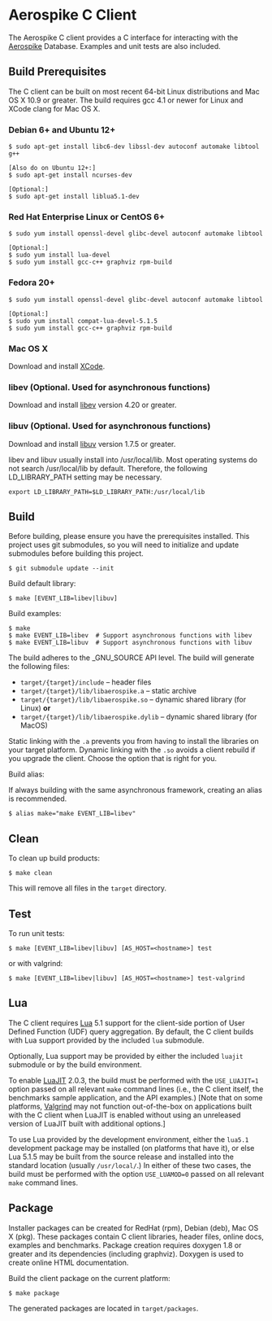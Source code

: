 # Aerospike C Client

The Aerospike C client provides a C interface for interacting with the 
[Aerospike](http://aerospike.com) Database.  Examples and unit tests are
also included.

## Build Prerequisites

The C client can be built on most recent 64-bit Linux distributions
and Mac OS X 10.9 or greater.  The build requires gcc 4.1 or newer 
for Linux and XCode clang for Mac OS X.

### Debian 6+ and Ubuntu 12+

	$ sudo apt-get install libc6-dev libssl-dev autoconf automake libtool g++

	[Also do on Ubuntu 12+:]
	$ sudo apt-get install ncurses-dev

	[Optional:]
	$ sudo apt-get install liblua5.1-dev

### Red Hat Enterprise Linux or CentOS 6+

	$ sudo yum install openssl-devel glibc-devel autoconf automake libtool

	[Optional:]
	$ sudo yum install lua-devel
	$ sudo yum install gcc-c++ graphviz rpm-build 

### Fedora 20+

	$ sudo yum install openssl-devel glibc-devel autoconf automake libtool

	[Optional:]
	$ sudo yum install compat-lua-devel-5.1.5
	$ sudo yum install gcc-c++ graphviz rpm-build 

### Mac OS X

Download and install [XCode](https://itunes.apple.com/us/app/xcode/id497799835).

### libev (Optional. Used for asynchronous functions)

Download and install [libev](http://dist.schmorp.de/libev) version 4.20 or greater.

### libuv (Optional. Used for asynchronous functions)

Download and install [libuv](http://docs.libuv.org) version 1.7.5 or greater.

libev and libuv usually install into /usr/local/lib.  Most operating systems do not 
search /usr/local/lib by default.  Therefore, the following LD_LIBRARY_PATH setting may 
be necessary.

    export LD_LIBRARY_PATH=$LD_LIBRARY_PATH:/usr/local/lib

## Build

Before building, please ensure you have the prerequisites installed.  This project uses 
git submodules, so you will need to initialize and update submodules before building 
this project.

	$ git submodule update --init

Build default library:

	$ make [EVENT_LIB=libev|libuv]

Build examples:

	$ make
	$ make EVENT_LIB=libev  # Support asynchronous functions with libev
	$ make EVENT_LIB=libuv  # Support asynchronous functions with libuv

The build adheres to the _GNU_SOURCE API level. The build will generate the following files:

- `target/{target}/include` – header files
- `target/{target}/lib/libaerospike.a` – static archive
- `target/{target}/lib/libaerospike.so` – dynamic shared library (for Linux)
  **or**
- `target/{target}/lib/libaerospike.dylib` – dynamic shared library (for MacOS)

Static linking with the `.a` prevents you from having to install the libraries on your 
target platform. Dynamic linking with the `.so` avoids a client rebuild if you upgrade 
the client. Choose the option that is right for you.

Build alias:

If always building with the same asynchronous framework, creating an alias is recommended.

	$ alias make="make EVENT_LIB=libev"

## Clean

To clean up build products:

	$ make clean

This will remove all files in the `target` directory.

## Test

To run unit tests:

	$ make [EVENT_LIB=libev|libuv] [AS_HOST=<hostname>] test

or with valgrind:

	$ make [EVENT_LIB=libev|libuv] [AS_HOST=<hostname>] test-valgrind

## Lua

The C client requires [Lua](http://www.lua.org) 5.1 support for the
client-side portion of User Defined Function (UDF) query aggregation.
By default, the C client builds with Lua support provided by the
included `lua` submodule.

Optionally, Lua support may be provided by either the included `luajit`
submodule or by the build environment.

To enable [LuaJIT](http://luajit.org) 2.0.3, the build must be performed
with the `USE_LUAJIT=1` option passed on all relevant `make` command
lines (i.e., the C client itself, the benchmarks sample application, and
the API examples.) [Note that on some platforms, [Valgrind](http://www.valgrind.org)
may not function out-of-the-box on applications built with the C client
when LuaJIT is enabled without using an unreleased version of LuaJIT
built with additional options.]

To use Lua provided by the development environment, either the `lua5.1`
development package may be installed (on platforms that have it), or
else Lua 5.1.5 may be built from the source release and installed into
the standard location (usually `/usr/local/`.) In either of these two
cases, the build must be performed with the option `USE_LUAMOD=0` passed
on all relevant `make` command lines.

## Package

Installer packages can be created for RedHat (rpm), Debian (deb), Mac OS X (pkg).
These packages contain C client libraries, header files, online docs, examples and 
benchmarks.  Package creation requires doxygen 1.8 or greater and its dependencies
(including graphviz).  Doxygen is used to create online HTML documentation.

Build the client package on the current platform:

	$ make package

The generated packages are located in `target/packages`.

